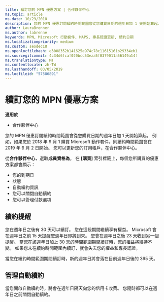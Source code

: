 ```yaml
---
title: 續訂您的 MPN 優惠方案 | 合作夥伴中心
ms.topic: article
ms.date: 10/29/2018
description: 您的 MPN 優惠訂閱續約時間範圍會從您購買日期的週年日加 1 天開始算起。
author: LauraBrenner
ms.author: labrenne
keywords: MPN, Microsoft 行動套件, MAPS, 專長認證更新, 續約日期
ms.localizationpriority: medium
ms.custom: seodec18
ms.openlocfilehash: e3008352b141625a974c78c11615161b29334eb1
ms.sourcegitcommit: 4c34d6fcaf020bcc53eaa5f0379011a56149a14f
ms.translationtype: MT
ms.contentlocale: zh-TW
ms.lasthandoff: 03/05/2019
ms.locfileid: "57586891"
---
```

# <a name="renew-your-mpn-offers"></a>續訂您的 MPN 優惠方案

**適用於**

- 合作夥伴中心

您的 MPN 優惠訂閱續約時間範圍會從您購買日期的週年日加 1 天開始算起。 例如，如果您於 2018 年 9 月 1 購買 Microsoft 動作套件，則續約時間範圍會在 2019 年 9 月 2 日開始。 您可以更新您的訂用帳戶，在合作夥伴中心。

從**合作夥伴中心**，選取**成員資格為**。
在 **\[購買\]** 索引標籤上，每個您所購買的優惠方案都會顯示：

- 您的到期日
- 狀態
- 自動續約資訊
- 您可以關閉自動續約
- 您可以管理付款選項

## <a name="renewal-reminders"></a>續約提醒

您在週年日之後有 30 天可以續訂。 您在這段期間繼續享有權益。 Microsoft 會在週年日之前 15 天提醒您週年日即將到來。 您會在週年日之後 23 天收到另一個提醒。 當您在該週年日加上 30 天的時間範圍期間續訂時，您的權益將維持不變。 如果您未在續約時間範圍內續訂，就會失去您的權益和專長認證。

當您在續約時間範圍期間續訂時，新的週年日將會落在目前週年日後的 365 天。

## <a name="manage-auto-renewal"></a>管理自動續約

當您開啟自動續約時，將會在週年日隔天向您的信用卡收費。 您隨時都可以在週年日之前關閉自動續約。